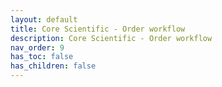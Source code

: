 ```yaml
---
layout: default
title: Core Scientific - Order workflow
description: Core Scientific - Order workflow
nav_order: 9
has_toc: false
has_children: false
---
```

<object data="../assets/pdf/6-mhc-order-workflow.pdf" width="1000" height="1000" type='application/pdf'></object>

